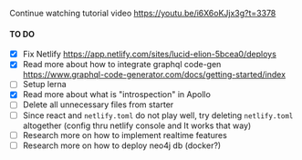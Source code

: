 Continue watching tutorial video https://youtu.be/i6X6oKJjx3g?t=3378

#### TO DO

- [x] Fix Netlify https://app.netlify.com/sites/lucid-elion-5bcea0/deploys
- [x] Read more about how to integrate graphql code-gen https://www.graphql-code-generator.com/docs/getting-started/index
- [ ] Setup lerna
- [x] Read more about what is "introspection" in Apollo
- [ ] Delete all unnecessary files from starter
- [ ] Since react and `netlify.toml` do not play well, try deleting `netlify.toml` altogether (config thru netlify console and It works that way)
- [ ] Research more on how to implement realtime features
- [ ] Research more on how to deploy neo4j db (docker?)
